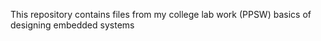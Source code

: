 This repository contains files from my college lab work (PPSW) basics of designing embedded systems
